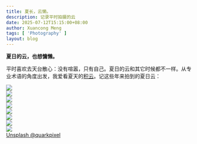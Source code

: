 ```yaml
---
title: 夏长，云懒。
description: 记录平时拍摄的云
date: 2025-07-12T15:15:00+08:00
author: Xuancong Meng
tags: [ 'Photography' ]
layout: blog
---
```


**夏日的云，也想慵懒。**

平时喜欢去天台散心：没有喧嚣，只有自己。夏日的云和其它时候都不一样。从专业术语的角度出发，我爱看夏天的[积云](https://zh.wikipedia.org/wiki/%E7%A7%AF%E4%BA%91)。记这些年来拍到的夏日云：

<div class="bg-surface-100-900 outline-9 rounded-xl my-2 outline-surface-100-900 grid grid-cols-3 grid-rows-6 gap-2 [&_img]:w-full [&_img]:h-full [&_img]:object-cover [&_img]:m-0 *>rounded-xl *>shadow-lg *>overflow-hidden *>bg-gray-200">
  <div class="col-start-1 col-span-2 row-start-1 row-span-2">
    <img src="https://images.unsplash.com/photo-1696332223628-62631dabb337"/>
  </div>
  
  <div class="col-start-3 col-span-1 row-start-1 row-span-3">
    <img src="https://images.unsplash.com/photo-1696332223533-993114881882"/>
  </div>
  
  <div class="col-start-1 col-span-1 row-start-3 row-span-3">
    <img src="https://images.unsplash.com/photo-1696332223583-0d94cb2911f7"/>
  </div>
  
  <div class="col-start-2 col-span-2 row-start-4 row-span-1">
    <img src="https://images.unsplash.com/photo-1695450148576-675cab2c9215"/>
  </div>
  
  <div class="col-start-2 col-span-1 row-start-3 row-span-1">
    <img src="https://images.unsplash.com/photo-1696332223520-1278796028f5"/>
  </div>
  
  <div class="col-start-3 col-span-1 row-start-5 row-span-2">
    <img src="https://images.unsplash.com/photo-1696332222129-6e44eb7e3f29"/>
  </div>
  
  <div class="col-start-2 col-span-1 row-start-5 row-span-2">
    <img src="https://images.unsplash.com/photo-1727843062665-040b10410226"/>
  </div>
  
  <div class="col-start-1 col-span-1 row-start-6 row-span-1">
    <img src="https://images.unsplash.com/photo-1696332223050-253b7b199a68"/>
  </div>
</div>
<div class="-mt-1"><a class="text-surface-400-600 font-noto-sans text-sm" href="https://unsplash.com/@quarkpixel">Unsplash @quarkpixel</a></div>

